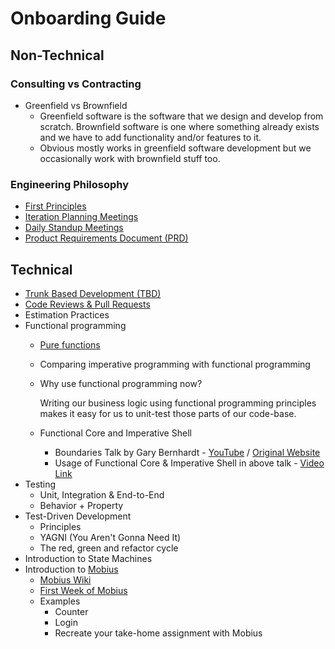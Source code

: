 # Onboarding Guide

## Non-Technical

### Consulting vs Contracting

* Greenfield vs Brownfield
  * Greenfield software is the software that we design and develop from scratch. Brownfield software is one where something already exists and we have to add functionality and/or features to it.
  * Obvious mostly works in greenfield software development but we occasionally work with brownfield stuff too.

### Engineering Philosophy

* [First Principles](../first-principles-of-engineering.md)
* [Iteration Planning Meetings](../meetings/iteration-planning-meetings.md)
* [Daily Standup Meetings](../meetings/daily-standup-meetings.md)
* [Product Requirements Document \(PRD\)](../project-management/product-requirements-document.md)

## Technical

* [Trunk Based Development \(TBD\)](../release-engineering/trunk-based-development/)
* [Code Reviews & Pull Requests](../release-engineering/code-reviews-and-pull-requests.md)
* Estimation Practices
* Functional programming
  * [Pure functions](lessons/001-function-purity.md)
  * Comparing imperative programming with functional programming
  * Why use functional programming now?

    Writing our business logic using functional programming principles makes it easy for us to unit-test those parts of our code-base.

  * Functional Core and Imperative Shell
    * Boundaries Talk by Gary Bernhardt - [YouTube](https://www.youtube.com/watch?v=yTkzNHF6rMs) / [Original Website](https://www.destroyallsoftware.com/talks/boundaries)
    * Usage of Functional Core & Imperative Shell in above talk - [Video Link](https://www.destroyallsoftware.com/screencasts/catalog/functional-core-imperative-shell)
* Testing
  * Unit, Integration & End-to-End
  * Behavior + Property
* Test-Driven Development
  * Principles
  * YAGNI \(You Aren't Gonna Need It\)
  * The red, green and refactor cycle
* Introduction to State Machines
* Introduction to [Mobius](https://github.com/spotify/mobius)
  * [Mobius Wiki](https://github.com/spotify/mobius/wiki)
  * [First Week of Mobius](https://docs.google.com/document/d/1GHOqVAujkPKeKLh8m_teVFszqD8-UcexMwFqczAtaT0)
  * Examples
    * Counter
    * Login
    * Recreate your take-home assignment with Mobius

